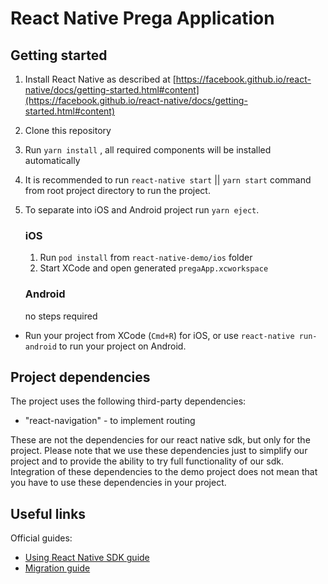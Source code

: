 # React Native Prega Application

## Getting started

1. Install React Native as described at [https://facebook.github.io/react-native/docs/getting-started.html#content](https://facebook.github.io/react-native/docs/getting-started.html#content)
2. Clone this repository
3. Run `yarn install` , all required components will be installed automatically
4. It is recommended to run `react-native start` || `yarn start` command from root project directory to run the project.
5. To separate into iOS and Android project run `yarn eject`.

    ### iOS
      
    1. Run `pod install` from `react-native-demo/ios` folder
    2. Start XCode and open generated `pregaApp.xcworkspace`
        
    ### Android
    
    no steps required
        
* Run your project from XCode (`Cmd+R`) for iOS, or use `react-native run-android` to run your project on Android.

## Project dependencies

The project uses the following third-party dependencies:
- "react-navigation" - to implement routing

These are not the dependencies for our react native sdk, but only for the project. 
Please note that we use these dependencies just to simplify our project and to provide the ability to try full functionality of our sdk. Integration of these dependencies to the demo project does not mean that you have to use these dependencies in your project.

## Useful links
Official guides:
- [Using React Native SDK guide](https://voximplant.com/blog/using-react-native-sdk)
- [Migration guide](https://voximplant.com/blog/migration-guide-for-react-native-sdk)
